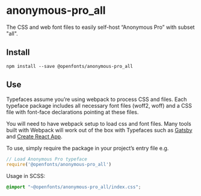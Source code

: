 
# anonymous-pro_all

The CSS and web font files to easily self-host “Anonymous Pro” with subset "all".

## Install

`npm install --save @openfonts/anonymous-pro_all`

## Use

Typefaces assume you’re using webpack to process CSS and files. Each typeface
package includes all necessary font files (woff2, woff) and a CSS file with
font-face declarations pointing at these files.

You will need to have webpack setup to load css and font files. Many tools built
with Webpack will work out of the box with Typefaces such as [Gatsby](https://github.com/gatsbyjs/gatsby)
and [Create React App](https://github.com/facebookincubator/create-react-app).

To use, simply require the package in your project’s entry file e.g.

```javascript
// Load Anonymous Pro typeface
require('@openfonts/anonymous-pro_all')
```

Usage in SCSS:
```scss
@import "~@openfonts/anonymous-pro_all/index.css";
```
